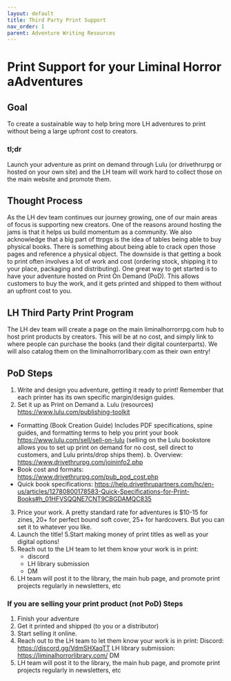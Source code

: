 ```yaml
---
layout: default
title: Third Party Print Support
nav_order: 1
parent: Adventure Writing Resources
---
```


# Print Support for your Liminal Horror aAdventures

## Goal
To create a sustainable way to help bring more LH adventures to print without being a large upfront cost to creators.

### tl;dr
Launch your adventure as print on demand through Lulu (or drivethrurpg or hosted on your own site) and the LH team will work hard to collect those on the main website and promote them.

## Thought Process
As the LH dev team continues our journey growing, one of our main areas of focus is supporting new creators. One of the reasons around hosting the jams is that it helps us build momentum as a community. We also acknowledge that a big part of ttrpgs is the idea of tables being able to buy physical books. There is something about being able to crack open those pages and reference a physical object. The downside is that getting a book to print often involves a lot of work and cost (ordering stock, shipping it to your place, packaging and distributing). One great way to get started is to have your adventure hosted on Print On Demand (PoD). This allows customers to buy the work, and it gets printed and shipped to them without an upfront cost to you.

## LH Third Party Print Program
The LH dev team will create a page on the main liminalhorrorrpg.com hub to host print products by creators. This will be at no cost, and simply link to where people can purchase the books (and their digital counterparts). We will also catalog them on the liminalhorrorlibary.com as their own entry!

## PoD Steps
1. Write and design you adventure, getting it ready to print! Remember that each printer has its own specific margin/design guides.
2. Set it up as Print on Demand
a. Lulu (resources) https://www.lulu.com/publishing-toolkit
- Formatting (Book Creation Guide) Includes PDF specifications, spine guides, and formatting terms to help you print your book https://www.lulu.com/sell/sell-on-lulu (selling on the Lulu bookstore allows you to set up print on demand for no cost, sell direct to customers, and Lulu prints/drop ships them).
b. Overview: https://www.drivethrurpg.com/joininfo2.php
- Book cost and formats: https://www.drivethrurpg.com/pub_pod_cost.php
- Quick book specifications: https://help.drivethrupartners.com/hc/en-us/articles/12780800178583-Quick-Specifications-for-Print-Books#h_01HFVSQQNE7CNT9CBGDAMQC835
3. Price your work. A pretty standard rate for adventures is $10-15 for zines, 20+ for perfect bound soft cover, 25+ for hardcovers. But you can set it to whatever you like.
4. Launch the title!
5.Start making money of print titles as well as your digital options!
6. Reach out to the LH team to let them know your work is in print:
    - discord
    - LH library submission
    - DM
7. LH team will post it to the library, the main hub page, and promote print projects regularly in newsletters,  etc

### If you are selling your print product (not PoD) Steps
1. Finish your adventure
2. Get it printed and shipped (to you or a distributor)
3. Start selling it online.
4. Reach out to the LH team to let them know your work is in print:
    Discord: https://discord.gg/VdmSHXaqTT
    LH library submission: https://liminalhorrorlibrary.com/
    DM
5. LH team will post it to the library, the main hub page, and promote print projects regularly in newsletters,  etc
